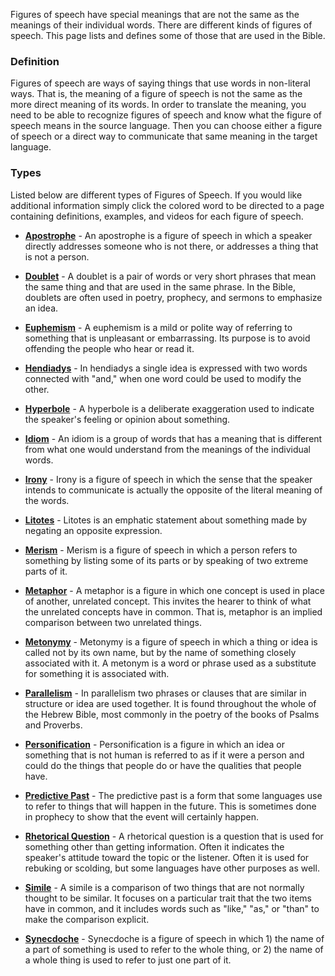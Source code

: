 
Figures of speech have special meanings that are not the same as the meanings of their individual words. There are different kinds of figures of speech. This page lists and defines some of those that are used in the Bible.

### Definition

Figures of speech are ways of saying things that use words in non-literal ways. That is, the meaning of a figure of speech is not the same as the more direct meaning of its words. In order to translate the meaning, you need to be able to recognize figures of speech and know what the figure of speech means in the source language. Then you can choose either a figure of speech or a direct way to communicate that same meaning in the target language. 

### Types

Listed below are different types of Figures of Speech. If you would like additional information simply click the colored word to be directed to a page containing definitions, examples, and videos for each figure of speech.

  * **[Apostrophe](en/ta/translate/man/figs-apostrophe)** - An apostrophe is a figure of speech in which a speaker directly addresses someone who is not there, or addresses a thing that is not a person.

  * **[Doublet](en/ta/translate/man/figs-doublet)** - A doublet is a pair of words or very short phrases that mean the same thing and that are used in the same phrase. In the Bible, doublets are often used in poetry, prophecy, and sermons to emphasize an idea.

  * **[Euphemism](en/ta/translate/man/figs-euphemism)** - A euphemism is a mild or polite way of referring to something that is unpleasant or embarrassing. Its purpose is to avoid offending the people who hear or read it.

  * **[Hendiadys](en/ta/translate/man/figs-hendiadys)** - In hendiadys a single idea is expressed with two words connected with "and," when one word could be used to modify the other.

  * **[Hyperbole](en/ta/translate/man/figs-hyperbole)** - A hyperbole is a deliberate exaggeration used to indicate the speaker's feeling or opinion about something.

  * **[Idiom](en/ta/translate/man/figs-idiom)** - An idiom is a group of words that has a meaning that is different from what one would understand from the meanings of the individual words.

  * **[Irony](en/ta/translate/man/figs-irony)** - Irony is a figure of speech in which the sense that the speaker intends to communicate is actually the opposite of the literal meaning of the words. 

  * **[Litotes](en/ta/translate/man/figs-litotes)** - Litotes is an emphatic statement about something made by negating an opposite expression.

  * **[Merism](en/ta/translate/man/figs-merism)** - Merism is a figure of speech in which a person refers to something by listing some of its parts or by speaking of two extreme parts of it.

  * **[Metaphor](en/ta/translate/man/figs-metaphor)** - A metaphor is a figure in which one concept is used in place of another, unrelated concept. This invites the hearer to think of what the unrelated concepts have in common. That is, metaphor is an implied comparison between two unrelated things. 

  * **[Metonymy](en/ta/translate/man/figs-metonymy)** - Metonymy is a figure of speech in which a thing or idea is called not by its own name, but by the name of something closely associated with it. A metonym is a word or phrase used as a substitute for something it is associated with.

  * **[Parallelism](en/ta/translate/man/figs-parallelism)** - In parallelism two phrases or clauses that are similar in structure or idea are used together. It is found throughout the whole of the Hebrew Bible, most commonly in the poetry of the books of Psalms and Proverbs.

  * **[Personification](en/ta/translate/man/figs-personification)** - Personification is a figure in which an idea or something that is not human is referred to as if it were a person and could do the things that people do or have the qualities that people have.

  * **[Predictive Past](en/ta/translate/man/figs-pastforfuture)** - The predictive past is a form that some languages use to refer to things that will happen in the future. This is sometimes done in prophecy to show that the event will certainly happen.

  * **[Rhetorical Question](en/ta/translate/man/figs-rquestion)** - A rhetorical question is a question that is used for something other than getting information. Often it indicates the speaker's attitude toward the topic or the listener. Often it is used for rebuking or scolding, but some languages have other purposes as well.

  * **[Simile](en/ta/translate/man/figs-simile)** - A simile is a comparison of two things that are not normally thought to be similar. It focuses on a particular trait that the two items have in common, and it includes words such as "like," "as," or "than" to make the comparison explicit.

  * **[Synecdoche](en/ta/translate/man/figs-synecdoche)** - Synecdoche is a figure of speech in which 1) the name of a part of something is used to refer to the whole thing, or 2) the name of a whole thing is used to refer to just one part of it.